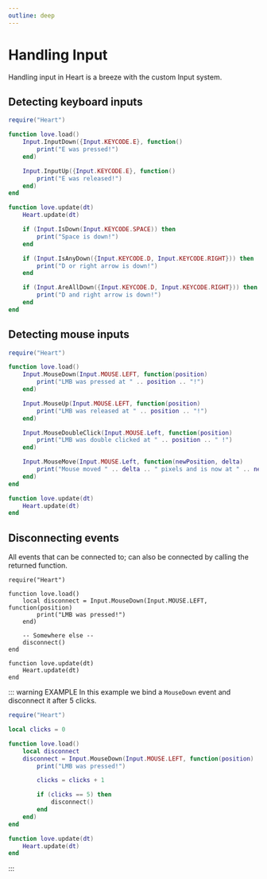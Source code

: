```yaml
---
outline: deep
---
```


# Handling Input

Handling input in Heart is a breeze with the custom Input system.

## Detecting keyboard inputs

```lua
require("Heart")

function love.load()
    Input.InputDown({Input.KEYCODE.E}, function()
        print("E was pressed!")
    end)

    Input.InputUp({Input.KEYCODE.E}, function()
        print("E was released!")
    end)
end

function love.update(dt)
    Heart.update(dt)

    if (Input.IsDown(Input.KEYCODE.SPACE)) then
        print("Space is down!")
    end

    if (Input.IsAnyDown({Input.KEYCODE.D, Input.KEYCODE.RIGHT})) then
        print("D or right arrow is down!")
    end

    if (Input.AreAllDown({Input.KEYCODE.D, Input.KEYCODE.RIGHT})) then
        print("D and right arrow is down!")
    end
end
```

## Detecting mouse inputs

```lua
require("Heart")

function love.load()
    Input.MouseDown(Input.MOUSE.LEFT, function(position)
        print("LMB was pressed at " .. position .. "!")
    end)

    Input.MouseUp(Input.MOUSE.LEFT, function(position)
        print("LMB was released at " .. position .. "!")
    end)

    Input.MouseDoubleClick(Input.MOUSE.Left, function(position)
        print("LMB was double clicked at " .. position .. " !")
    end)

    Input.MouseMove(Input.MOUSE.Left, function(newPosition, delta)
        print("Mouse moved " .. delta .. " pixels and is now at " .. newPosition .. " !")
    end)
end

function love.update(dt)
    Heart.update(dt)
end
```

## Disconnecting events

All events that can be connected to; can also be connected by calling the returned function.

```lua{9}
require("Heart")

function love.load()
    local disconnect = Input.MouseDown(Input.MOUSE.LEFT, function(position)
        print("LMB was pressed!")
    end)

    -- Somewhere else --
    disconnect()
end

function love.update(dt)
    Heart.update(dt)
end
```

::: warning EXAMPLE
In this example we bind a `MouseDown` event and disconnect it after 5 clicks.

```lua
require("Heart")

local clicks = 0

function love.load()
    local disconnect
    disconnect = Input.MouseDown(Input.MOUSE.LEFT, function(position)
        print("LMB was pressed!")

        clicks = clicks + 1

        if (clicks == 5) then
            disconnect()
        end
    end)
end

function love.update(dt)
    Heart.update(dt)
end
```
:::